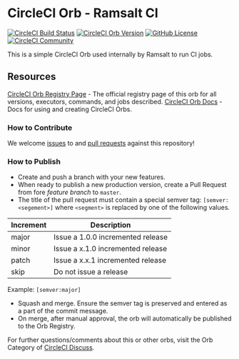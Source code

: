 # CircleCI Orb - Ramsalt CI

[![CircleCI Build Status](https://circleci.com/gh/ramsalt/circleci-orb.svg?style=shield "CircleCI Build Status")](https://circleci.com/gh/ramsalt/circleci-orb) [![CircleCI Orb Version](https://img.shields.io/badge/endpoint.svg?url=https://badges.circleci.io/orb/ramsalt/ci)](https://circleci.com/orbs/registry/orb/ramsalt/ci) [![GitHub License](https://img.shields.io/badge/license-MIT-lightgrey.svg)](https://raw.githubusercontent.com/ramsalt/circleci-orb/master/LICENSE) [![CircleCI Community](https://img.shields.io/badge/community-CircleCI%20Discuss-343434.svg)](https://discuss.circleci.com/c/ecosystem/orbs)



This is a simple CircleCI Orb used internally by Ramsalt to run CI jobs.


## Resources

[CircleCI Orb Registry Page](https://circleci.com/orbs/registry/orb/ramsalt/ci) - The official registry page of this orb for all versions, executors, commands, and jobs described.
[CircleCI Orb Docs](https://circleci.com/docs/2.0/orb-intro/#section=configuration) - Docs for using and creating CircleCI Orbs.

### How to Contribute

We welcome [issues](https://github.com/ramsalt/circleci-orb/issues) to and [pull requests](https://github.com/ramsalt/circleci-orb/pulls) against this repository!

### How to Publish
* Create and push a branch with your new features.
* When ready to publish a new production version, create a Pull Request from fore _feature branch_ to `master`.
* The title of the pull request must contain a special semver tag: `[semver:<segement>]` where `<segment>` is replaced by one of the following values.

| Increment | Description|
| ----------| -----------|
| major     | Issue a 1.0.0 incremented release|
| minor     | Issue a x.1.0 incremented release|
| patch     | Issue a x.x.1 incremented release|
| skip      | Do not issue a release|

Example: `[semver:major]`

* Squash and merge. Ensure the semver tag is preserved and entered as a part of the commit message.
* On merge, after manual approval, the orb will automatically be published to the Orb Registry.


For further questions/comments about this or other orbs, visit the Orb Category of [CircleCI Discuss](https://discuss.circleci.com/c/orbs).

